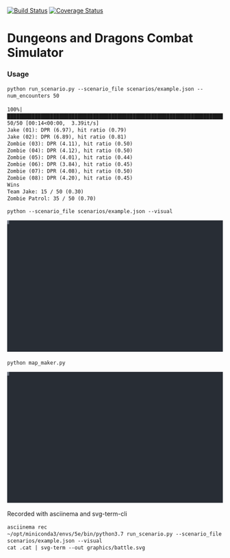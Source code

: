 [![Build Status](https://api.travis-ci.org/jvasilakes/dnd_combat_simulator.svg?branch=master)](https://travis-ci.org/jvasilakes/dnd_combat_simulator)
[![Coverage Status](https://coveralls.io/repos/github/jvasilakes/dnd_combat_simulator/badge.svg?branch=master)](https://coveralls.io/github/jvasilakes/dnd_combat_simulator?branch=master)

# Dungeons and Dragons Combat Simulator

### Usage

```
python run_scenario.py --scenario_file scenarios/example.json --num_encounters 50

100%|███████████████████████████████████████████████████████████████████████████████████| 50/50 [00:14<00:00,  3.39it/s]
Jake (01): DPR (6.97), hit ratio (0.79)
Jake (02): DPR (6.89), hit ratio (0.81)
Zombie (03): DPR (4.11), hit ratio (0.50)
Zombie (04): DPR (4.12), hit ratio (0.50)
Zombie (05): DPR (4.01), hit ratio (0.44)
Zombie (06): DPR (3.84), hit ratio (0.45)
Zombie (07): DPR (4.08), hit ratio (0.50)
Zombie (08): DPR (4.20), hit ratio (0.45)
Wins
Team Jake: 15 / 50 (0.30)
Zombie Patrol: 35 / 50 (0.70)
```


```
python --scenario_file scenarios/example.json --visual
```

<p align="center">
  <img width="600" src="https://github.com/jvasilakes/dnd_combat_simulator/blob/master/graphics/battle.svg">
</p>

```
python map_maker.py
```

<p align="center">
  <img width="600" src="https://github.com/jvasilakes/dnd_combat_simulator/blob/master/graphics/map_example.svg">
</p>

Recorded with asciinema and svg-term-cli

```
asciinema rec
~/opt/miniconda3/envs/5e/bin/python3.7 run_scenario.py --scenario_file scenarios/example.json --visual
cat .cat | svg-term --out graphics/battle.svg
```
